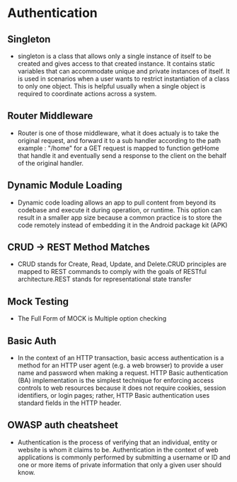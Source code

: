 # Authentication

## Singleton
* singleton is a class that allows only a single instance of itself to be created and gives access to that created instance. It contains static variables that can accommodate unique and private instances of itself. It is used in scenarios when a user wants to restrict instantiation of a class to only one object. This is helpful usually when a single object is required to coordinate actions across a system.

## Router Middleware
* Router is one of those middleware, what it does actualy is to take the original request, and forward it to a sub handler according to the path example : "/home" for a GET request is mapped to function getHome that handle it and eventually send a response to the client on the behalf of the original handler.

## Dynamic Module Loading
* Dynamic code loading allows an app to pull content from beyond its codebase and execute it during operation, or runtime. This option can result in a smaller app size because a common practice is to store the code remotely instead of embedding it in the Android package kit (APK)

## CRUD -> REST Method Matches 
* CRUD stands for Create, Read, Update, and Delete.CRUD principles are mapped to REST commands to comply with the goals of RESTful architecture.REST stands for representational state transfer

## Mock Testing
* The Full Form of MOCK is Multiple option checking

## Basic Auth
* In the context of an HTTP transaction, basic access authentication is a method for an HTTP user agent (e.g. a web browser) to provide a user name and password when making a request. HTTP Basic authentication (BA) implementation is the simplest technique for enforcing access controls to web resources because it does not require cookies, session identifiers, or login pages; rather, HTTP Basic authentication uses standard fields in the HTTP header.

## OWASP auth cheatsheet
* Authentication is the process of verifying that an individual, entity or website is whom it claims to be. Authentication in the context of web applications is commonly performed by submitting a username or ID and one or more items of private information that only a given user should know.


